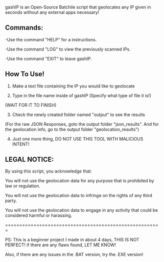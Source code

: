 gashIP is an Open-Source Batchile script that geolocates any IP given in seconds without any external apps necessary!


## Commands:

   -Use the command "HELP" for a instructions.

   -Use the command "LOG" to view the previously scanned IPs.

   -Use the command "EXIT" to leave gashIP.


## How To Use!

1. Make a text file containing the IP you would like to geolocate

2. Type in the file name inside of gashIP (Specify what type of file it is!)

(WAIT FOR IT TO FINISH)

3. Check the newly created folder named "output" to see the results

(For the raw JSON Responses, goto the output folder "json_results". And for the geolocation info, go to the output folder "geolocation_results")

4. Just one more thing, DO NOT USE THIS TOOL WITH MALICIOUS INTENT!


## LEGAL NOTICE:

By using this script, you acknowledge that:

You will not use the geolocation data for any purpose that is prohibited by law or regulation.

You will not use the geolocation data to infringe on the rights of any third party.

You will not use the geolocation data to engage in any activity that could be considered harmful or harassing.

=======================================================

PS: This is a beginner project I made in about 4 days, THIS IS NOT PERFECT! if there are any flaws found, LET ME KNOW!

Also, if there are any issues in the .BAT version, try the .EXE version!
